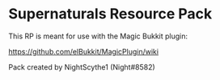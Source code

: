 # Supernaturals Resource Pack

This RP is meant for use with the Magic Bukkit plugin:

https://github.com/elBukkit/MagicPlugin/wiki

Pack created by NightScythe1 (Night#8582)
